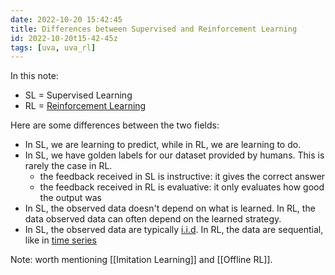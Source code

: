 ```yaml
---
date: 2022-10-20 15:42:45
title: Differences between Supervised and Reinforcement Learning
id: 2022-10-20t15-42-45z
tags: [uva, uva_rl]
---
```


In this note:

- SL = Supervised Learning
- RL = [Reinforcement Learning](./2022-10-20t15-15-55z.md)

Here are some differences between the two fields:

- In SL, we are learning to predict, while in RL, we are learning to do.
- In SL, we have golden labels for our dataset provided by humans. This is
  rarely the case in RL.
  - the feedback received in SL is instructive: it gives the correct answer
  - the feedback received in RL is evaluative: it only evaluates how good the
    output was
- In SL, the observed data doesn't depend on what is learned. In RL, the data
  observed data can often depend on the learned strategy.
- In SL, the observed data are typically [i.i.d](./2021-09-11t13-58-06z.md). In
  RL, the data are sequential, like in [time series](./2020-09-23t15-18-55z.md)

Note: worth mentioning [[Imitation Learning]] and [[Offline RL]].